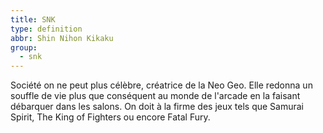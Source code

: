 ```yaml
---
title: SNK
type: definition
abbr: Shin Nihon Kikaku
group:
  - snk
---
```

Société on ne peut plus célèbre, créatrice de la Neo Geo. Elle redonna un souffle de vie plus que conséquent au monde de l'arcade en la faisant débarquer dans les salons.
On doit à la firme des jeux tels que Samurai Spirit, The King of Fighters ou encore Fatal Fury.

